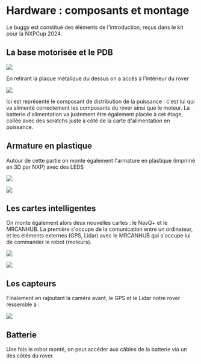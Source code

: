 # Hardware : composants et montage



Le buggy est constitué des éléments de l'introduction, reçus dans le kit pour la NXPCup 2024.

## La base motorisée et le PDB

![](images/3.jpeg)

En retirant la plaque métalique du dessus on a accès à l'intérieur du rover 

![](images/2.jpeg)

Ici est représenté le composant de distribution de la puissance : c'est lui qui va alimenté correctement les composants du rover ainsi que le moteur. La batterie d'alimentation va justement être également placée à cet étage, collée avec des scratchs juste à côté de la carte d'alimentation en puissance.

## Armature en plastique

Autour de cette partie on monte également l'armature en plastique (imprimé en 3D par NXP) avec des LEDS 

![](images/6.jpeg)

 

![](images/9.jpeg)

## Les cartes intelligentes

On monte également alors deux nouvelles cartes : le NavQ+ et le MRCANHUB. La première s'occupe de la comunication entre un ordinateur, et les éléments externes (GPS, Lidar) avec le MRCANHUB qui s'occupe lui de commander le robot (moteurs). 

![](images/4.jpeg)

 

![](images/1.jpeg)

## Les capteurs

Finalement en rajoutant la caméra avant, le GPS et le Lidar notre rover ressemble à : 

![](images/7.jpeg)

## Batterie

Une fois le robot monté, on peut accéder aux câbles de la batterie via un des côtés du rover.
